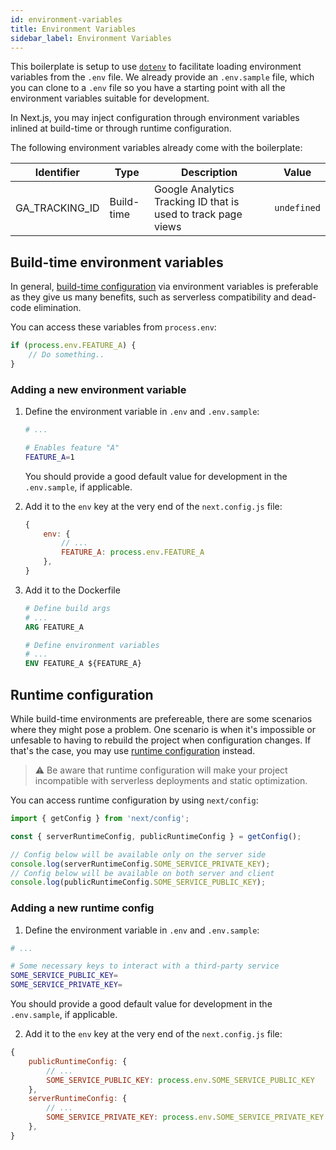 ```yaml
---
id: environment-variables
title: Environment Variables
sidebar_label: Environment Variables
---
```


This boilerplate is setup to use [`dotenv`](https://www.npmjs.com/package/dotenv) to facilitate loading environment variables from the `.env` file. We already provide an `.env.sample` file, which you can clone to a `.env` file so you have a starting point with all the environment variables suitable for development.

In Next.js, you may inject configuration through environment variables inlined at build-time or through runtime configuration.

The following environment variables already come with the boilerplate:

| Identifier | Type | Description | Value |
|----------- | ---- | ----------- |-------|
| GA_TRACKING_ID | Build-time | Google Analytics Tracking ID that is used to track page views | `undefined` |

## Build-time environment variables

In general, [build-time configuration](#build-time-configuration) via environment variables is preferable as they give us many benefits, such as serverless compatibility and dead-code elimination.

You can access these variables from `process.env`:

```js
if (process.env.FEATURE_A) {
    // Do something..
}
```

### Adding a new environment variable

1. Define the environment variable in `.env` and `.env.sample`:

    ```bash
    # ...

    # Enables feature "A"
    FEATURE_A=1
    ```

    You should provide a good default value for development in the `.env.sample`, if applicable.

2. Add it to the `env` key at the very end of the `next.config.js` file:

    ```js
    {
        env: {
            // ...
            FEATURE_A: process.env.FEATURE_A
        },
    }
    ```

3. Add it to the Dockerfile

    ```dockerfile
    # Define build args
    # ...
    ARG FEATURE_A

    # Define environment variables
    # ...
    ENV FEATURE_A ${FEATURE_A}
    ```

## Runtime configuration

While build-time environments are prefereable, there are some scenarios where they might pose a problem.
One scenario is when it's impossible or unfesable to having to rebuild the project when configuration changes. If that's the case, you may use [runtime configuration](https://nextjs.org/docs#runtime-configuration) instead.

> ⚠️ Be aware that runtime configuration will make your project incompatible with serverless deployments and static optimization.

You can access runtime configuration by using `next/config`:

```js
import { getConfig } from 'next/config';

const { serverRuntimeConfig, publicRuntimeConfig } = getConfig();

// Config below will be available only on the server side
console.log(serverRuntimeConfig.SOME_SERVICE_PRIVATE_KEY);
// Config below will be available on both server and client
console.log(publicRuntimeConfig.SOME_SERVICE_PUBLIC_KEY);
```

### Adding a new runtime config

1. Define the environment variable in `.env` and `.env.sample`:

```bash
# ...

# Some necessary keys to interact with a third-party service
SOME_SERVICE_PUBLIC_KEY=
SOME_SERVICE_PRIVATE_KEY=
```

You should provide a good default value for development in the `.env.sample`, if applicable.

2. Add it to the `env` key at the very end of the `next.config.js` file:

```js
{
    publicRuntimeConfig: {
        // ...
        SOME_SERVICE_PUBLIC_KEY: process.env.SOME_SERVICE_PUBLIC_KEY
    },
    serverRuntimeConfig: {
        // ...
        SOME_SERVICE_PRIVATE_KEY: process.env.SOME_SERVICE_PRIVATE_KEY
    },
}
```
